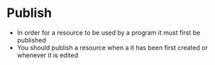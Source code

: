 # Publish 
- In order for a resource to be used by a program it must first be published
- You should publish a resource when a it has been first created or whenever it is edited